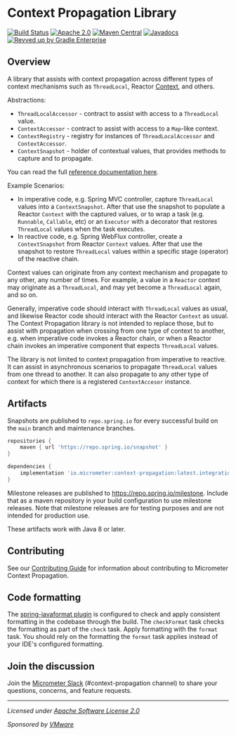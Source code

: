 # Context Propagation Library

[![Build Status](https://circleci.com/gh/micrometer-metrics/context-propagation.svg?style=shield)](https://circleci.com/gh/micrometer-metrics/context-propagation)
[![Apache 2.0](https://img.shields.io/github/license/micrometer-metrics/context-propagation.svg)](https://www.apache.org/licenses/LICENSE-2.0)
[![Maven Central](https://img.shields.io/maven-central/v/io.micrometer/context-propagation.svg)](https://search.maven.org/artifact/io.micrometer/context-propagation)
[![Javadocs](https://www.javadoc.io/badge/io.micrometer/context-propagation.svg)](https://www.javadoc.io/doc/io.micrometer/context-propagation)
[![Revved up by Gradle Enterprise](https://img.shields.io/badge/Revved%20up%20by-Gradle%20Enterprise-06A0CE?logo=Gradle&labelColor=02303A)](https://ge.micrometer.io/)

## Overview

A library that assists with context propagation across different types of context
mechanisms such as `ThreadLocal`, Reactor [Context](https://projectreactor.io/docs/core/release/reference/#context),
and others.

Abstractions:

* `ThreadLocalAccessor` - contract to assist with access to a `ThreadLocal` value. 
* `ContextAccessor` - contract to assist with access to a `Map`-like context.
* `ContextRegistry` - registry for instances of `ThreadLocalAccessor` and `ContextAccessor`. 
* `ContextSnapshot` - holder of contextual values, that provides methods to capture and to propagate.

You can read the full [reference documentation here](https://micrometer.io/docs/contextPropagation).

Example Scenarios:

* In imperative code, e.g. Spring MVC controller, capture `ThreadLocal` values into a
`ContextSnapshot`. After that use the snapshot to populate a Reactor `Context` with the
captured values, or to wrap a task (e.g. `Runnable`, `Callable`, etc) or an `Executor`
with a decorator that restores `ThreadLocal` values when the task executes.
* In reactive code, e.g. Spring WebFlux controller, create a `ContextSnapshot` from
Reactor `Context` values. After that use the snapshot to restore `ThreadLocal` values 
within a specific stage (operator) of the reactive chain.

Context values can originate from any context mechanism and propagate to any other, any
number of times. For example, a value in a `Reactor` context may originate as a
`ThreadLocal`, and may yet become a `ThreadLocal` again, and so on.  

Generally, imperative code should interact with `ThreadLocal` values as usual, and
likewise Reactor code should interact with the Reactor `Context` as usual. The Context
Propagation library is not intended to replace those, but to assist with propagation when
crossing from one type of context to another, e.g. when imperative code invokes a Reactor
chain, or when a Reactor chain invokes an imperative component that expects
`ThreadLocal` values.

The library is not limited to context propagation from imperative to reactive. It can
assist in asynchronous scenarios to propagate `ThreadLocal` values from one thread to
another. It can also propagate to any other type of context for which there is a
registered `ContextAccesor` instance.

## Artifacts

Snapshots are published to `repo.spring.io` for every successful build on the `main` branch and maintenance branches.

```groovy
repositories {
    maven { url 'https://repo.spring.io/snapshot' }
}

dependencies {
    implementation 'io.micrometer:context-propagation:latest.integration'
}
```

Milestone releases are published to https://repo.spring.io/milestone. Include that as a maven repository in your build
configuration to use milestone releases. Note that milestone releases are for testing purposes and are not intended for
production use.

These artifacts work with Java 8 or later.

## Contributing

See our [Contributing Guide](CONTRIBUTING.md) for information about contributing to Micrometer Context Propagation.

## Code formatting

The [spring-javaformat plugin](https://github.com/spring-io/spring-javaformat) is configured to check and apply consistent formatting in the codebase through the build.
The `checkFormat` task checks the formatting as part of the `check` task.
Apply formatting with the `format` task.
You should rely on the formatting the `format` task applies instead of your IDE's configured formatting.

## Join the discussion

Join the [Micrometer Slack](https://slack.micrometer.io) (#context-propagation channel) to share your questions, concerns, and feature requests.


-------------------------------------
_Licensed under [Apache Software License 2.0](https://www.apache.org/licenses/LICENSE-2.0)_

_Sponsored by [VMware](https://tanzu.vmware.com)_

